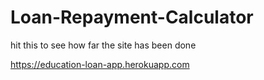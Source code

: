 # Loan-Repayment-Calculator

hit this to see how far the site has been done

https://education-loan-app.herokuapp.com

